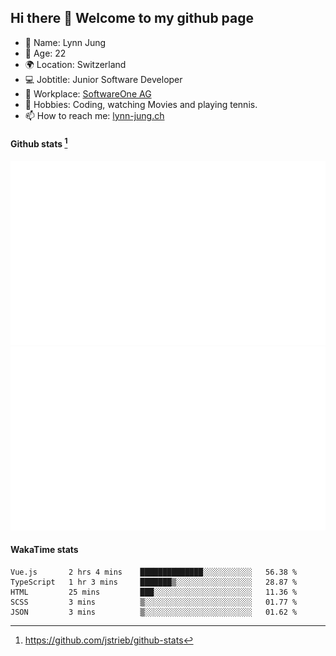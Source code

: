 ## Hi there 👋 Welcome to my github page

- 🧑 Name: Lynn Jung
- 🔞 Age: 22
- 🌍 Location: Switzerland
- 💻 Jobtitle: Junior Software Developer
- 🏢 Workplace: [SoftwareOne AG](https://www.softwareone.com/)
- 🎾 Hobbies: Coding, watching Movies and playing tennis.
- 📫 How to reach me: [lynn-jung.ch](https://lynn-jung.ch/)


#### Github stats [^1]
![](https://github.com/lynn-jung/github-stats/blob/master/generated/overview.svg)  ![](https://github.com/lynn-jung/github-stats/blob/master/generated/languages.svg)


#### WakaTime stats
<!--START_SECTION:waka-->

```text
Vue.js       2 hrs 4 mins    ██████████████░░░░░░░░░░░   56.38 %
TypeScript   1 hr 3 mins     ███████▒░░░░░░░░░░░░░░░░░   28.87 %
HTML         25 mins         ███░░░░░░░░░░░░░░░░░░░░░░   11.36 %
SCSS         3 mins          ▒░░░░░░░░░░░░░░░░░░░░░░░░   01.77 %
JSON         3 mins          ▒░░░░░░░░░░░░░░░░░░░░░░░░   01.62 %
```

<!--END_SECTION:waka-->

[^1]: https://github.com/jstrieb/github-stats
